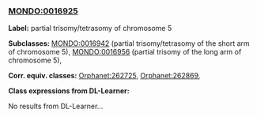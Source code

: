 
### [MONDO:0016925](http://purl.obolibrary.org/obo/MONDO_0016925)
**Label:** partial trisomy/tetrasomy of chromosome 5

**Subclasses:** [MONDO:0016942](http://purl.obolibrary.org/obo/MONDO_0016942) (partial trisomy/tetrasomy of the short arm of chromosome 5), [MONDO:0016956](http://purl.obolibrary.org/obo/MONDO_0016956) (partial trisomy of the long arm of chromosome 5), 

**Corr. equiv. classes:** [Orphanet:262725](http://www.orpha.net/ORDO/Orphanet_262725), [Orphanet:262869](http://www.orpha.net/ORDO/Orphanet_262869), 

**Class expressions from DL-Learner:**

No results from DL-Learner...



